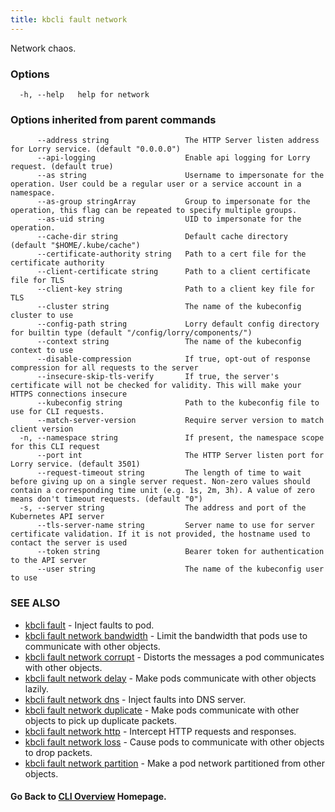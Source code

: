 ```yaml
---
title: kbcli fault network
---
```


Network chaos.

### Options

```
  -h, --help   help for network
```

### Options inherited from parent commands

```
      --address string                 The HTTP Server listen address for Lorry service. (default "0.0.0.0")
      --api-logging                    Enable api logging for Lorry request. (default true)
      --as string                      Username to impersonate for the operation. User could be a regular user or a service account in a namespace.
      --as-group stringArray           Group to impersonate for the operation, this flag can be repeated to specify multiple groups.
      --as-uid string                  UID to impersonate for the operation.
      --cache-dir string               Default cache directory (default "$HOME/.kube/cache")
      --certificate-authority string   Path to a cert file for the certificate authority
      --client-certificate string      Path to a client certificate file for TLS
      --client-key string              Path to a client key file for TLS
      --cluster string                 The name of the kubeconfig cluster to use
      --config-path string             Lorry default config directory for builtin type (default "/config/lorry/components/")
      --context string                 The name of the kubeconfig context to use
      --disable-compression            If true, opt-out of response compression for all requests to the server
      --insecure-skip-tls-verify       If true, the server's certificate will not be checked for validity. This will make your HTTPS connections insecure
      --kubeconfig string              Path to the kubeconfig file to use for CLI requests.
      --match-server-version           Require server version to match client version
  -n, --namespace string               If present, the namespace scope for this CLI request
      --port int                       The HTTP Server listen port for Lorry service. (default 3501)
      --request-timeout string         The length of time to wait before giving up on a single server request. Non-zero values should contain a corresponding time unit (e.g. 1s, 2m, 3h). A value of zero means don't timeout requests. (default "0")
  -s, --server string                  The address and port of the Kubernetes API server
      --tls-server-name string         Server name to use for server certificate validation. If it is not provided, the hostname used to contact the server is used
      --token string                   Bearer token for authentication to the API server
      --user string                    The name of the kubeconfig user to use
```

### SEE ALSO

* [kbcli fault](kbcli_fault.md)	 - Inject faults to pod.
* [kbcli fault network bandwidth](kbcli_fault_network_bandwidth.md)	 - Limit the bandwidth that pods use to communicate with other objects.
* [kbcli fault network corrupt](kbcli_fault_network_corrupt.md)	 - Distorts the messages a pod communicates with other objects.
* [kbcli fault network delay](kbcli_fault_network_delay.md)	 - Make pods communicate with other objects lazily.
* [kbcli fault network dns](kbcli_fault_network_dns.md)	 - Inject faults into DNS server.
* [kbcli fault network duplicate](kbcli_fault_network_duplicate.md)	 - Make pods communicate with other objects to pick up duplicate packets.
* [kbcli fault network http](kbcli_fault_network_http.md)	 - Intercept HTTP requests and responses.
* [kbcli fault network loss](kbcli_fault_network_loss.md)	 - Cause pods to communicate with other objects to drop packets.
* [kbcli fault network partition](kbcli_fault_network_partition.md)	 - Make a pod network partitioned from other objects.

#### Go Back to [CLI Overview](cli.md) Homepage.

